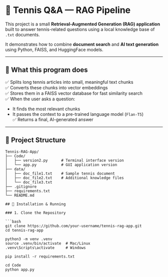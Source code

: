 # 🎾 Tennis Q&A — RAG Pipeline

This project is a small **Retrieval-Augmented Generation (RAG) application** built to answer tennis-related questions using a local knowledge base of `.txt` documents.

It demonstrates how to combine **document search** and **AI text generation** using Python, FAISS, and HuggingFace models.

---

## 🚀 What this program does

✅ Splits long tennis articles into small, meaningful text chunks  
✅ Converts these chunks into vector embeddings  
✅ Stores them in a FAISS vector database for fast similarity search  
✅ When the user asks a question:
- It finds the most relevant chunks
- It passes the context to a pre-trained language model (`Flan-T5`)  
✅ Returns a final, AI-generated answer

---

## 📂 Project Structure
```text
Tennis-RAG-App/
├── Code/
│   ├── version2.py      # Terminal interface version
│   └── app.py           # GUI application version
├── data/
│   ├── doc_file1.txt    # Sample tennis document
│   ├── doc_file2.txt    # Additional knowledge files
│   └── doc_file3.txt
├── .gitignore
├── requirements.txt
└── README.md

## 🔧 Installation & Running

### 1. Clone the Repository

```bash
git clone https://github.com/your-username/tennis-rag-app.git
cd tennis-rag-app

python3 -m venv .venv
source .venv/bin/activate  # Mac/Linux
.venv\Scripts\activate     # Windows

pip install -r requirements.txt

cd Code
python app.py